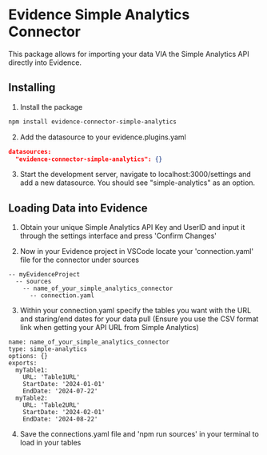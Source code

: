 # Evidence Simple Analytics Connector

This package allows for importing your data VIA the Simple Analytics API directly into Evidence.


## Installing

1. Install the package

```bash
npm install evidence-connector-simple-analytics
```

2. Add the datasource to your evidence.plugins.yaml

```json
datasources:
  "evidence-connector-simple-analytics": {}
```

3. Start the development server, navigate to localhost:3000/settings and add a new datasource. You should see "simple-analytics" as an option.


## Loading Data into Evidence

1. Obtain your unique Simple Analytics API Key and UserID and input it through the settings interface
and press 'Confirm Changes'

2. Now in your Evidence project in VSCode locate your 'connection.yaml' file for the connector under sources

```
-- myEvidenceProject
  -- sources
    -- name_of_your_simple_analytics_connector
      -- connection.yaml
```

3. Within your connection.yaml specify the tables you want with the URL and staring/end dates for your
data pull (Ensure you use the CSV format link when getting your API URL from Simple Analytics)

```
name: name_of_your_simple_analytics_connector
type: simple-analytics
options: {}
exports:
  myTable1:
    URL: 'Table1URL'
    StartDate: '2024-01-01'
    EndDate: '2024-07-22'
  myTable2:
    URL: 'Table2URL'
    StartDate: '2024-02-01'
    EndDate: '2024-08-22'
```

4. Save the connections.yaml file and 'npm run sources' in your terminal to load in your tables
